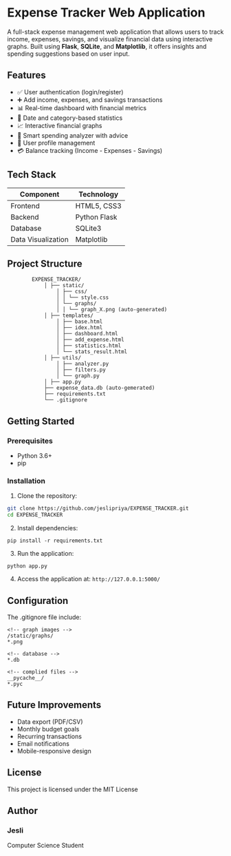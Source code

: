 # Expense Tracker Web Application

A full-stack expense management web application that allows users to track income, expenses, savings, and visualize financial data using interactive graphs. Built using **Flask**, **SQLite**, and **Matplotlib**, it offers insights and spending suggestions based on user input.

## Features

- ✅ User authentication (login/register)
- ➕ Add income, expenses, and savings transactions
- 📊 Real-time dashboard with financial metrics
- 📅 Date and category-based statistics
- 📈 Interactive financial graphs
- 🤖 Smart spending analyzer with advice
- 👤 User profile management
- 💳 Balance tracking (Income - Expenses - Savings)

## Tech Stack

| Component          | Technology   |
|--------------------|--------------|
| Frontend           | HTML5, CSS3  |
| Backend            | Python Flask |
| Database           | SQLite3      |
| Data Visualization | Matplotlib   |

## Project Structure

```
        EXPENSE_TRACKER/ 
            │ ├── static/ 
                │ ├── css/ 
                │ │ └── style.css 
                │ └── graphs/ 
                │ │ └── graph_X.png (auto-generated) 
            │ ├── templates/ 
                │ ├── base.html 
                │ ├── idex.html 
                │ ├── dashboard.html 
                │ ├── add_expense.html 
                │ ├── statistics.html 
                │ └── stats_result.html 
            │ ├── utils/ 
                │ ├── analyzer.py 
                │ ├── filters.py 
                │ └── graph.py 
            │ ├── app.py 
            ├── expense_data.db (auto-gemerated)
            ├── requirements.txt 
            └── .gitignore
```
## Getting Started

### Prerequisites
- Python 3.6+
- pip

### Installation

1. Clone the repository:
```bash
git clone https://github.com/jeslipriya/EXPENSE_TRACKER.git
cd EXPENSE_TRACKER
```

2. Install dependencies:
```
pip install -r requirements.txt
```

3. Run the application:
```
python app.py
```

4. Access the application at: ```http://127.0.0.1:5000/```

## Configuration

The .gitignore file include:
```
<!-- graph images -->
/static/graphs/ 
*.png

<!-- database -->
*.db

<!-- complied files -->
__pycache__/
*.pyc
```

## Future Improvements

- Data export (PDF/CSV)
- Monthly budget goals
- Recurring transactions
- Email notifications
- Mobile-responsive design

## License

This project is licensed under the MIT License 

## Author
### Jesli
Computer Science Student